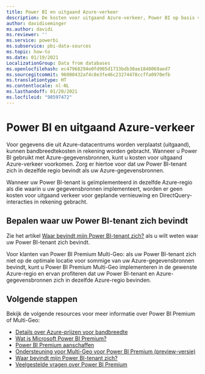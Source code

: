 ```yaml
---
title: Power BI en uitgaand Azure-verkeer
description: De kosten voor uitgaand Azure-verkeer, Power BI op basis van tenantlocatie en Power BI Premium begrijpen
author: davidiseminger
ms.author: davidi
ms.reviewer: ''
ms.service: powerbi
ms.subservice: pbi-data-sources
ms.topic: how-to
ms.date: 01/19/2021
LocalizationGroup: Data from databases
ms.openlocfilehash: ec47968294e0fd905d1733bdb30ae1840069aed7
ms.sourcegitcommit: 96080432af4c8e3fe46c23274478ccffa0970efb
ms.translationtype: HT
ms.contentlocale: nl-NL
ms.lasthandoff: 01/20/2021
ms.locfileid: "98597472"
---
```

# <a name="power-bi-and-azure-egress"></a>Power BI en uitgaand Azure-verkeer

Voor gegevens die uit Azure-datacentrums worden verplaatst (uitgaand), kunnen bandbreedtekosten in rekening worden gebracht. Wanneer u Power BI gebruikt met Azure-gegevensbronnen, kunt u kosten voor uitgaand Azure-verkeer voorkomen. Zorg er hiertoe voor dat uw Power BI-tenant zich in dezelfde regio bevindt als uw Azure-gegevensbronnen.

Wanneer uw Power BI-tenant is geïmplementeerd in dezelfde Azure-regio als die waarin u uw gegevensbronnen implementeert, worden er geen kosten voor uitgaand verkeer voor geplande vernieuwing en DirectQuery-interacties in rekening gebracht. 

## <a name="determining-where-your-power-bi-tenant-is-located"></a>Bepalen waar uw Power BI-tenant zich bevindt

Zie het artikel [Waar bevindt mijn Power BI-tenant zich?](../admin/service-admin-where-is-my-tenant-located.md) als u wilt weten waar uw Power BI-tenant zich bevindt.

Voor klanten van Power BI Premium Multi-Geo: als uw Power BI-tenant zich niet op de optimale locatie voor sommige van uw Azure-gegevensbronnen bevindt, kunt u Power BI Premium Multi-Geo implementeren in de gewenste Azure-regio en ervan profiteren dat uw Power BI-tenant en Azure-gegevensbronnen zich in dezelfde Azure-regio bevinden.

## <a name="next-steps"></a>Volgende stappen

Bekijk de volgende resources voor meer informatie over Power BI Premium of Multi-Geo:

* [Details over Azure-prijzen voor bandbreedte](https://azure.microsoft.com/pricing/details/bandwidth/)
* [Wat is Microsoft Power BI Premium?](../admin/service-premium-what-is.md)
* [Power BI Premium aanschaffen](../admin/service-admin-premium-purchase.md)
* [Ondersteuning voor Multi-Geo voor Power BI Premium (preview-versie)](../admin/service-admin-premium-multi-geo.md)
* [Waar bevindt mijn Power BI-tenant zich?](../admin/service-admin-where-is-my-tenant-located.md)
* [Veelgestelde vragen over Power BI Premium](../admin/service-premium-faq.md)
